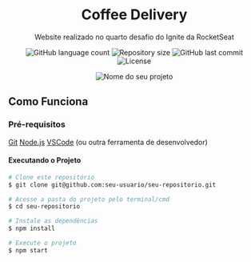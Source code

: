 <!-- Coloque o título do seu projeto -->
<h1 align="center">Coffee Delivery</h1>

<!-- Coloque uma breve descrição sobre o seu projeto -->
<p align="center">Website realizado no quarto desafio do Ignite da RocketSeat</p>

<!-- Coloque badges relevantes, como linguagem, tamanho do repositório, última atualização, licença, etc. -->
<p align="center">
  <img alt="GitHub language count" src="https://img.shields.io/github/languages/count/seu-usuario/seu-repositorio?color=%2304D361">
  <img alt="Repository size" src="https://img.shields.io/github/repo-size/seu-usuario/seu-repositorio">
  <img alt="GitHub last commit" src="https://img.shields.io/github/last-commit/seu-usuario/seu-repositorio">
  <img alt="License" src="https://img.shields.io/badge/license-MIT-brightgreen">
</p>

<!-- Coloque uma imagem ou GIF do seu projeto -->
<div align="center"> 
  <img alt="Nome do seu projeto" title="#nome-do-seu-projeto" src="./caminho/para/screenshot.png" />
</div>

<!-- Explique como o seu projeto funciona e forneça instruções para executá-lo localmente -->
## Como Funciona

### Pré-requisitos

[Git](https://git-scm.com)
[Node.js](https://nodejs.org/en/)
[VSCode](https://code.visualstudio.com/) (ou outra ferramenta de desenvolvedor)

#### Executando o Projeto

```bash
# Clone este repositório
$ git clone git@github.com:seu-usuario/seu-repositorio.git

# Acesse a pasta do projeto pelo terminal/cmd
$ cd seu-repositorio

# Instale as dependências
$ npm install

# Execute o projeto
$ npm start
